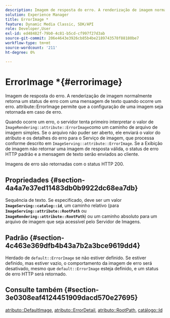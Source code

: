 ```yaml
---
description: Imagem de resposta do erro. A renderização de imagem normalmente retorna um status de erro com uma mensagem de texto quando ocorre um erro. O atributo ErrorImage permite que a configuração de uma imagem seja retornada em caso de erro.
solution: Experience Manager
title: ErrorImage *
feature: Dynamic Media Classic, SDK/API
role: Developer,User
exl-id: ed48482f-79b0-4c81-b5cd-cf997f27d3ab
source-git-commit: 206e4643e3926cb85b4be2189743578f88180be7
workflow-type: tm+mt
source-wordcount: '211'
ht-degree: 0%

---
```


# ErrorImage *{#errorimage}

Imagem de resposta do erro. A renderização de imagem normalmente retorna um status de erro com uma mensagem de texto quando ocorre um erro. attribute::ErrorImage permite que a configuração de uma imagem seja retornada em caso de erro.

Quando ocorre um erro, o servidor tenta primeiro interpretar o valor de `ImageRendering::attribute::ErrorImage`como um caminho de arquivo de imagem simples. Se o arquivo não puder ser aberto, ele enviará o valor do atributo e os detalhes do erro para o Serviço de imagem, que processa conforme descrito em `ImageServing::attribute::ErrorImage`. Se a Exibição de imagem não retornar uma imagem de resposta válida, o status de erro HTTP padrão e a mensagem de texto serão enviados ao cliente.

Imagens de erro são retornadas com o status HTTP 200.

## Propriedades {#section-4a4a7e37ed11483db0b9922dc68ea7db}

Sequência de texto. Se especificado, deve ser um valor **`ImageServing::catalog::id`**, um caminho relativo (para **`ImageServing::attribute::RootPath`** ou **`ImageRendering::attribute::RootPath`**) ou um caminho absoluto para um arquivo de imagem que seja acessível pelo Servidor de Imagens.

## Padrão {#section-4c463e369dfb4b43a7b2a3bce9619dd4}

Herdado de `default::ErrorImage` se não estiver definido. Se estiver definido, mas estiver vazio, o comportamento da imagem de erro será desativado, mesmo que `default::ErrorImage` esteja definido, e um status de erro HTTP será retornado.

## Consulte também {#section-3e0308eaf4124451909dacd570e27695}

[atributo::DefaultImage](../../../../../ir-api/material-cat/image-rendering-api-ref/c-ir-material-catalog/c-ir-attributes-reference/r-ir-defaultpix.md#reference-102c98f9b5d24d2aaaeb756653fb0e6f),  [atributo::ErrorDetail](../../../../../ir-api/material-cat/image-rendering-api-ref/c-ir-material-catalog/c-ir-attributes-reference/r-ir-errordetail.md#reference-123b56eed6cf49cea6e0490672b7c53b),  [atributo::RootPath](../../../../../ir-api/material-cat/image-rendering-api-ref/c-ir-material-catalog/c-ir-attributes-reference/r-ir-rootpath.md#reference-a4d7c96b62e14fcbad1740c702f160f3),  [catálogo::Id](../../../../../ir-api/material-cat/image-rendering-api-ref/c-ir-material-catalog/c-ir-material-data-reference/r-ir-id.md#reference-cba2a53a952e403fb57a4e8569f9cf85)
